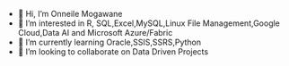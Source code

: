 - 👋 Hi, I’m Onneile Mogawane
- 👀 I’m interested in R, SQL,Excel,MySQL,Linux File Management,Google Cloud,Data AI and Microsoft Azure/Fabric 
- 🌱 I’m currently learning Oracle,SSIS,SSRS,Python
- 💞️ I’m looking to collaborate on Data Driven Projects



<!---
Onneile-Mogawane/Onneile-Mogawane is a ✨ special ✨ repository because its `README.md` (this file) appears on your GitHub profile.
You can click the Preview link to take a look at your changes.
--->
